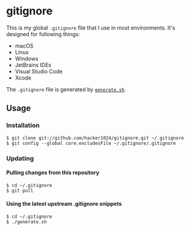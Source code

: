 # gitignore

This is my global `.gitignore` file that I use in most environments. It's designed for following things:

- macOS
- Linux
- Windows
- JetBrains IDEs
- Visual Studio Code
- Xcode

The `.gitignore` file is generated by [`generate.sh`](./generate.sh).

## Usage

### Installation

```
$ git clone git://github.com/hacker1024/gitignore.git ~/.gitignore
$ git config --global core.excludesFile ~/.gitignore/.gitignore
```

### Updating

#### Pulling changes from this repository

```
$ cd ~/.gitignore
$ git pull
```

#### Using the latest upstream .gitignore snippets

```
$ cd ~/.gitignore
$ ./generate.sh
```
